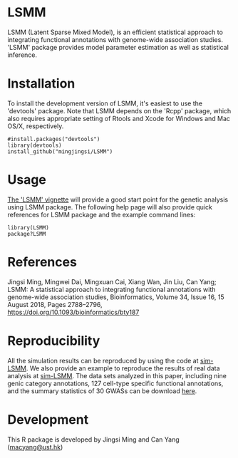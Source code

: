 LSMM
===

LSMM (Latent Sparse Mixed Model), is an efficient statistical approach to integrating functional annotations with genome-wide association studies. 'LSMM' package provides model parameter estimation as well as statistical inference.

Installation
===========

To install the development version of LSMM, it's easiest to use the 'devtools' package. Note that LSMM depends on the 'Rcpp' package, which also requires appropriate setting of Rtools and Xcode for Windows and Mac OS/X, respectively.

```
#install.packages("devtools")
library(devtools)
install_github("mingjingsi/LSMM")
```

Usage
===========

[The 'LSMM' vignette](https://github.com/mingjingsi/LSMM/blob/master/inst/doc/LSMM_package.pdf?raw=true) will provide a good start point for the genetic analysis using LSMM package. The following help page will also provide quick references for LSMM package and the example command lines:

```
library(LSMM)
package?LSMM
```

References
==========

Jingsi Ming, Mingwei Dai, Mingxuan Cai, Xiang Wan, Jin Liu, Can Yang; LSMM: A statistical approach to integrating functional annotations with genome-wide association studies, Bioinformatics, Volume 34, Issue 16, 15 August 2018, Pages 2788–2796, https://doi.org/10.1093/bioinformatics/bty187


Reproducibility
==========

All the simulation results can be reproduced by using the code at [sim-LSMM](https://github.com/mingjingsi/sim-LSMM). We also provide an example to reproduce the results of real data analysis at [sim-LSMM](https://github.com/mingjingsi/sim-LSMM). The data sets analyzed in this paper, including nine genic category annotations, 127 cell-type specific functional annotations, and the summary statistics of 30 GWASs can be download [here](https://drive.google.com/drive/folders/1YrhncaNpo6doHfnIYqXPlhPdE7YpqEjO).


Development
==========

This R package is developed by Jingsi Ming and Can Yang (macyang@ust.hk)
